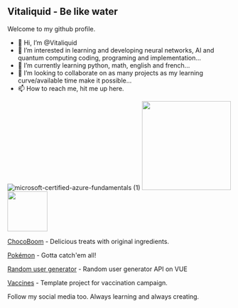 ## Vitaliquid - Be like water

Welcome to my github profile. 

- 👋 Hi, I’m @Vitaliquid
- 👀 I’m interested in learning and developing neural networks, AI and quantum computing coding, programing and implementation...
- 🌱 I’m currently learning python, math, english and french...
- 💞️ I’m looking to collaborate on as many projects as my learning curve/available time make it possible...
- 📫 How to reach me, hit me up here.

![microsoft-certified-azure-fundamentals (1)](https://user-images.githubusercontent.com/97406127/181679626-f6e7cce4-146d-4d87-94e2-8b0e5c7821f9.png)
<a href="https://www.freepnglogos.com/pics/javascript"><img src="https://www.freepnglogos.com/uploads/javascript-png/fix-html-css-javascript-for-website-logo-6.png" width="200" /></a>
<img src="https://www.nicepng.com/png/detail/333-3336792_java-logo-programming-language-java-logo.png" width="90">

[ChocoBoom](https://vitaliquid.github.io/ChocoBoom) - Delicious treats with original ingredients.

[Pokémon](https://vitaliquid.github.io/pokedex) - Gotta catch'em all!

[Random user generator](https://vitaliquid.github.io/vue) - Random user generator API on VUE
 
[Vaccines](https://vitaliquid.github.io/Vacunacion/) - Template project for vaccination campaign.

Follow my social media too. Always learning and always creating.


